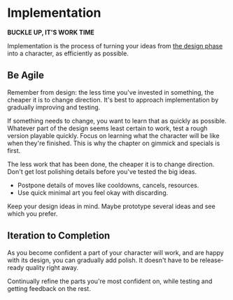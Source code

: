 # Implementation

**BUCKLE UP, IT'S WORK TIME**

Implementation is the process of turning your ideas from [the design phase](design) into a character, as efficiently as
possible.

## Be Agile

Remember from design: the less time you've invested in something, the cheaper it is to change direction. It's best to
approach implementation by gradually improving and testing.

If something needs to change, you want to learn that as quickly as possible. Whatever part of the design seems least
certain to work, test a rough version playable quickly. Focus on learning what the character will be like when
they're finished. This is why the chapter on gimmick and specials is first.

The less work that has been done, the cheaper it is to change direction. Don't get lost polishing details before you've
tested the big ideas.
- Postpone details of moves like cooldowns, cancels, resources.
- Use quick minimal art you feel okay with discarding.

Keep your design ideas in mind. Maybe prototype several ideas and see which you prefer.



## Iteration to Completion

As you become confident a part of your character will work, and are happy with its design, you can gradually add polish.
It doesn't have to be release-ready quality right away.

Continually refine the parts you're most confident on, while testing and getting feedback on the rest.